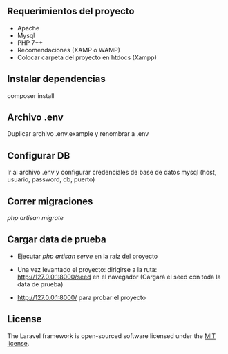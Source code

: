 ## Requerimientos del proyecto
 - Apache
 - Mysql
 - PHP 7++
 - Recomendaciones (XAMP o WAMP)
 - Colocar carpeta del proyecto en htdocs (Xampp)

## Instalar dependencias
composer install

## Archivo .env
Duplicar archivo .env.example y renombrar a .env

## Configurar DB
Ir al archivo .env  y configurar credenciales de base de datos mysql (host, usuario, password, db, puerto)

## Correr migraciones
*php artisan migrate*

## Cargar data de prueba
- Ejecutar *php artisan serve* en la raíz del proyecto

- Una vez levantado el proyecto: dirigirse a la ruta: http://127.0.0.1:8000/seed en el navegador (Cargará el seed con toda la data de prueba)

- http://127.0.0.1:8000/ para probar el proyecto

## License

The Laravel framework is open-sourced software licensed under the [MIT license](https://opensource.org/licenses/MIT).